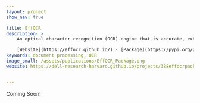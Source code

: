 ```yaml
---
layout: project
show_nav: true

title: EffOCR
description: >
    An optical character recognition (OCR) engine that is accurate, extremely cheap to deploy, and sample-efficient to customize to novel collections, languages, and character sets.  

    [Website](https://effocr.github.io/) · [Package](https://pypi.org/project/efficient-ocr/) · [Paper](https://arxiv.org/abs/2304.02737) · [Github](https://github.com/dell-research-harvard/effocr)
keywords: document processing, OCR
image_small: /assets/publications/EffOCR_Package.png
website: https://dell-research-harvard.github.io/projects/388effocrpackage


---
```


Coming Soon!